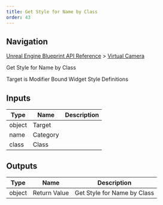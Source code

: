 ```yaml
---
title: Get Style for Name by Class
order: 43
---
```

## Navigation

[Unreal Engine Blueprint API Reference](https://dev.epicgames.com/documentation/en-us/unreal-engine/BlueprintAPI) > [Virtual Camera](https://dev.epicgames.com/documentation/en-us/unreal-engine/BlueprintAPI/VirtualCamera_1)

Get Style for Name by Class

Target is Modifier Bound Widget Style Definitions

## Inputs

| Type | Name | Description |
| --- | --- | --- |
| object | Target |  |
| name | Category |  |
| class | Class |  |

## Outputs

| Type | Name | Description |
| --- | --- | --- |
| object | Return Value | Get Style for Name by Class |
